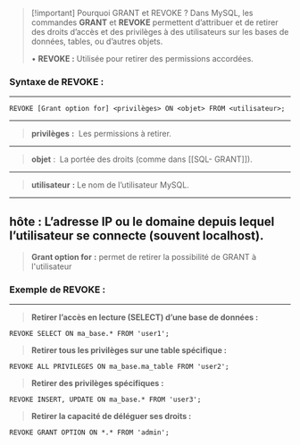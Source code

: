 

> [!important] Pourquoi GRANT et REVOKE ?
> Dans MySQL, les commandes **GRANT** et **REVOKE** permettent d’attribuer et de retirer des droits d’accès et des privilèges à des utilisateurs sur les bases de données, tables, ou d’autres objets.
> 
>• **REVOKE :** Utilisée pour retirer des permissions accordées.


### **Syntaxe de REVOKE** :
---

```
REVOKE [Grant option for] <privilèges> ON <objet> FROM <utilisateur>;
```

---
> **privilèges** **:**  Les permissions à retirer.
--- 
> **objet** :  La portée des droits (comme dans [[SQL- GRANT]]).
---
> **utilisateur** **:** Le nom de l’utilisateur MySQL.
---
   **hôte** **:** L’adresse IP ou le domaine depuis lequel l’utilisateur se connecte (souvent localhost).
---
> **Grant option for** **:** permet de retirer la possibilité de GRANT à l'utilisateur
### **Exemple de REVOKE** :
---

>**Retirer l’accès en lecture (SELECT) d’une base de données :**

```
REVOKE SELECT ON ma_base.* FROM 'user1';
```

>**Retirer tous les privilèges sur une table spécifique :**

```
REVOKE ALL PRIVILEGES ON ma_base.ma_table FROM 'user2';
```

> **Retirer des privilèges spécifiques :**

```
REVOKE INSERT, UPDATE ON ma_base.* FROM 'user3';
```

>**Retirer la capacité de déléguer ses droits :**

```
REVOKE GRANT OPTION ON *.* FROM 'admin';
```
